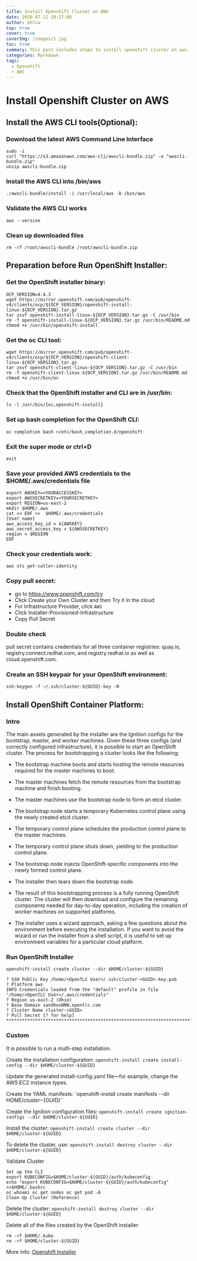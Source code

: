 ```yaml
---
title: Install Openshift Cluster on AWS
date: 2020-07-12 20:27:08
author: bh7cw
top: true
cover: true
coverImg: /images/1.jpg
toc: true
summary: This post includes steps to install openshift cluster on aws.
categories: Markdown
tags:
  - Openshift
  - AWS
---
```

# Install Openshift Cluster on AWS

## Install the AWS CLI tools(Optional):

### Download the latest AWS Command Line Interface
```
sudo -i
curl "https://s3.amazonaws.com/aws-cli/awscli-bundle.zip" -o "awscli-bundle.zip"
unzip awscli-bundle.zip
```

### Install the AWS CLI into /bin/aws
`./awscli-bundle/install -i /usr/local/aws -b /bin/aws`

### Validate the AWS CLI works
`aws --version`

### Clean up downloaded files
`rm -rf /root/awscli-bundle /root/awscli-bundle.zip`

## Preparation before Run OpenShift Installer:
### Get the OpenShift installer binary:
```
OCP_VERSION=4.4.3
wget https://mirror.openshift.com/pub/openshift-v4/clients/ocp/${OCP_VERSION}/openshift-install-linux-${OCP_VERSION}.tar.gz
tar zxvf openshift-install-linux-${OCP_VERSION}.tar.gz -C /usr/bin
rm -f openshift-install-linux-${OCP_VERSION}.tar.gz /usr/bin/README.md
chmod +x /usr/bin/openshift-install
```
### Get the oc CLI tool:
```
wget https://mirror.openshift.com/pub/openshift-v4/clients/ocp/${OCP_VERSION}/openshift-client-linux-${OCP_VERSION}.tar.gz
tar zxvf openshift-client-linux-${OCP_VERSION}.tar.gz -C /usr/bin
rm -f openshift-client-linux-${OCP_VERSION}.tar.gz /usr/bin/README.md
chmod +x /usr/bin/oc
```
### Check that the OpenShift installer and CLI are in /usr/bin:
`ls -l /usr/bin/{oc,openshift-install}`

### Set up bash completion for the OpenShift CLI:
`oc completion bash >/etc/bash_completion.d/openshift`
### Exit the super mode or ctrl+D
`exit`
### Save your provided AWS credentials to the $HOME/.aws/credentials file
```
export AWSKEY=<YOURACCESSKEY>
export AWSSECRETKEY=<YOURSECRETKEY>
export REGION=us-east-2
mkdir $HOME/.aws
cat << EOF >>  $HOME/.aws/credentials
[User name]
aws_access_key_id = ${AWSKEY}
aws_secret_access_key = ${AWSSECRETKEY}
region = $REGION
EOF
```
### Check your credentials work:
`aws sts get-caller-identity`
### Copy pull secret:
- go to https://www.openshift.com/try
- Click Create your Own Cluster and then Try it in the cloud
- For Infrastructure Provider, click `AWS`
- Click Installer-Provisioned-Infrastructure
- Copy Pull Secret
### Double check
pull secret contains credentials for all three container registries: quay.io, registry.connect.redhat.com, and registry.redhat.io as well as cloud.openshift.com.

### Create an SSH keypair for your OpenShift environment:
`ssh-keygen -f ~/.ssh/cluster-${GUID}-key -N`

## Install OpenShift Container Platform:
### Intro
The main assets generated by the installer are the Ignition configs for the bootstrap, master, and worker machines. Given these three configs (and correctly configured infrastructure), it is possible to start an OpenShift cluster. The process for bootstrapping a cluster looks like the following:
- The bootstrap machine boots and starts hosting the remote resources required for the master machines to boot.

- The master machines fetch the remote resources from the bootstrap machine and finish booting.

- The master machines use the bootstrap node to form an etcd cluster.

- The bootstrap node starts a temporary Kubernetes control plane using the newly created etcd cluster.

- The temporary control plane schedules the production control plane to the master machines.

- The temporary control plane shuts down, yielding to the production control plane.

- The bootstrap node injects OpenShift-specific components into the newly formed control plane.

- The installer then tears down the bootstrap node.

- The result of this bootstrapping process is a fully running OpenShift cluster. The cluster will then download and configure the remaining components needed for day-to-day operation, including the creation of worker machines on supported platforms.

- The installer uses a wizard approach, asking a few questions about the environment before executing the installation. If you want to avoid the wizard or run the installer from a shell script, it is useful to set up environment variables for a particular cloud platform.

### Run OpenShift Installer
```
openshift-install create cluster --dir $HOME/cluster-${GUID}

? SSH Public Key /home/<OpenTLC User>/.ssh/cluster-<GUID>-key.pub
? Platform aws
INFO Credentials loaded from the "default" profile in file "/home/<OpenTLC User>/.aws/credentials"
? Region us-east-2 (Ohio)
? Base Domain sandboxNNN.opentlc.com
? Cluster Name cluster-<GUID>
? Pull Secret [? for help] ***************************************************************************************************************************************************************
```
### Custom
It is possible to run a multi-step installation.

Create the installation configuration:
`openshift-install create install-config --dir $HOME/cluster-${GUID}`

Update the generated install-config.yaml file—for example, change the AWS EC2 instance types.

Create the YAML manifests:
`openshift-install create manifests --dir $HOME/cluster-${GUID}``

Create the Ignition configuration files:
`openshift-install create ignition-configs --dir $HOME/cluster-${GUID}`

Install the cluster:
`openshift-install create cluster --dir $HOME/cluster-${GUID}`

To delete the cluster, use:
`openshift-install destroy cluster --dir $HOME/cluster-${GUID}`

Validate Cluster
```
Set up the CLI
export KUBECONFIG=$HOME/cluster-${GUID}/auth/kubeconfig
echo "export KUBECONFIG=$HOME/cluster-${GUID}/auth/kubeconfig" >>$HOME/.bashrc
oc whoami oc get nodes oc get pod -A
Clean Up Cluster (Reference)
```

Delete the cluster:
`openshift-install destroy cluster --dir $HOME/cluster-${GUID}`

Delete all of the files created by the OpenShift installer:
```
rm -rf $HOME/.kube
rm -rf $HOME/cluster-${GUID}
```

More info: [Openshift Installer](https://github.com/openshift/installer/blob/master/docs/user/aws/README.md)

